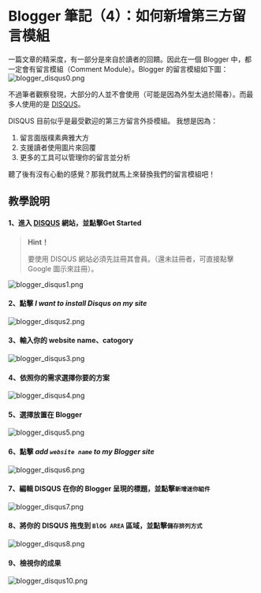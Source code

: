# Blogger 筆記（4）：如何新增第三方留言模組
一篇文章的精采度，有一部分是來自於讀者的回饋。因此在一個 Blogger 中，都一定會有留言模組（Comment Module）。Blogger 的留言模組如下圖：
![blogger_disqus0.png](/5_Other/Blogger/Image/blogger_disqus0.png "blogger_disqus0.png")

不過筆者觀察發現，大部分的人並不會使用（可能是因為外型太過於陽春）。而最多人使用的是 [DISQUS](disqus.com "DISQUS")。

DISQUS 目前似乎是最受歡迎的第三方留言外掛模組。
我想是因為： 
1. 留言面版樸素典雅大方
2. 支援讀者使用圖片來回覆
3. 更多的工具可以管理你的留言並分析

聽了後有沒有心動的感覺？那我們就馬上來替換我們的留言模組吧！ 

## 教學說明
#### 1、進入 [DISQUS](disqus.com "DISQUS") 網站，並點擊**Get Started**
> **Hint！**
>
> 要使用 DISQUS 網站必須先註冊其會員。（還未註冊者，可直接點擊 Google 圖示來註冊）。

![blogger_disqus1.png](/5_Other/Blogger/Image/blogger_disqus1.png "blogger_disqus1.png")

#### 2、點擊 *I want to install Disqus on my site*
![blogger_disqus2.png](/5_Other/Blogger/Image/blogger_disqus2.png "blogger_disqus2.png")

#### 3、輸入你的 website name、catogory
![blogger_disqus3.png](/5_Other/Blogger/Image/blogger_disqus3.png "blogger_disqus3.png")

#### 4、依照你的需求選擇你要的方案
![blogger_disqus4.png](/5_Other/Blogger/Image/blogger_disqus4.png "blogger_disqus4.png")

#### 5、選擇放置在 Blogger
![blogger_disqus5.png](/5_Other/Blogger/Image/blogger_disqus5.png "blogger_disqus5.png")

#### 6、點擊 *add `website name` to my Blogger site*
![blogger_disqus6.png](/5_Other/Blogger/Image/blogger_disqus6.png "blogger_disqus6.png")

#### 7、編輯 DISQUS 在你的 Blogger 呈現的標題，並點擊`新增迷你組件`</div>
![blogger_disqus7.png](/5_Other/Blogger/Image/blogger_disqus7.png "blogger_disqus7.png")

#### 8、將你的 DISQUS 拖曳到 `BlOG AREA` 區域，並點擊`儲存排列方式`</div>
![blogger_disqus8.png](/5_Other/Blogger/Image/blogger_disqus8.png "blogger_disqus8.png")

#### 9、檢視你的成果
![blogger_disqus10.png](/5_Other/Blogger/Image/blogger_disqus10.png "blogger_disqus10.png")



